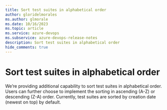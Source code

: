 ```yaml
---
title: Sort test suites in alphabetical order
author: gloridelmorales
ms.author: glmorale
ms.date: 10/16/2023
ms.topic: article
ms.service: azure-devops
ms.subservice: azure-devops-release-notes
description: Sort test suites in alphabetical order
hide_comments: true
---
```


# Sort test suites in alphabetical order

We’re providing additional capability to sort test suites in alphabetical order. Users can further choose to implement the sorting in ascending (A-Z) or descending (Z-A) order. Currently, test suites are sorted by creation date (newest on top) by default.